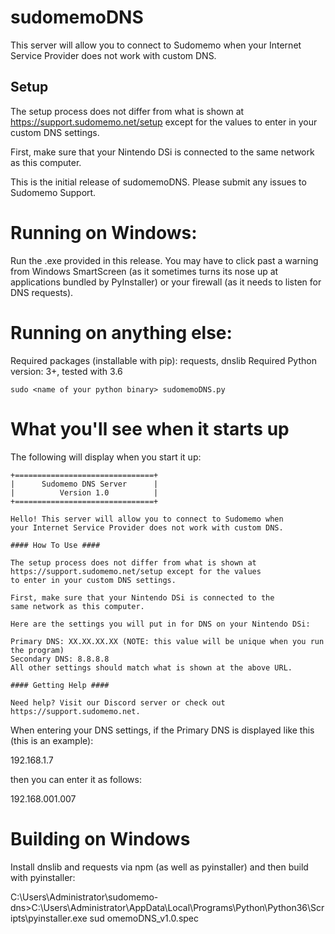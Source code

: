 # sudomemoDNS

This server will allow you to connect to Sudomemo when
your Internet Service Provider does not work with custom DNS.

## Setup

The setup process does not differ from what is shown at
https://support.sudomemo.net/setup except for the values
to enter in your custom DNS settings.

First, make sure that your Nintendo DSi is connected to the
same network as this computer.

This is the initial release of sudomemoDNS. Please submit any issues to Sudomemo Support.

# Running on Windows:

Run the .exe provided in this release. You may have to click past a warning from Windows SmartScreen (as it sometimes turns its nose up at applications bundled by PyInstaller) or your firewall (as it needs to listen for DNS requests).

# Running on anything else:

Required packages (installable with pip): requests, dnslib
Required Python version: 3+, tested with 3.6

    sudo <name of your python binary> sudomemoDNS.py

# What you'll see when it starts up

The following will display when you start it up:

    +===============================+
    |      Sudomemo DNS Server      |
    |          Version 1.0          |
    +===============================+
    
    Hello! This server will allow you to connect to Sudomemo when
    your Internet Service Provider does not work with custom DNS.

    #### How To Use ####
    
    The setup process does not differ from what is shown at
    https://support.sudomemo.net/setup except for the values
    to enter in your custom DNS settings.
    
    First, make sure that your Nintendo DSi is connected to the
    same network as this computer.
    
    Here are the settings you will put in for DNS on your Nintendo DSi:
    
    Primary DNS: XX.XX.XX.XX (NOTE: this value will be unique when you run the program)
    Secondary DNS: 8.8.8.8
    All other settings should match what is shown at the above URL.
    
    #### Getting Help ####
    
    Need help? Visit our Discord server or check out https://support.sudomemo.net.


When entering your DNS settings, if the Primary DNS is displayed like this (this is an example):

192.168.1.7 

then you can enter it as follows:

192.168.001.007


# Building on Windows

Install dnslib and requests via npm (as well as pyinstaller) and then build with pyinstaller:

C:\Users\Administrator\sudomemo-dns>C:\Users\Administrator\AppData\Local\Programs\Python\Python36\Scripts\pyinstaller.exe sud
omemoDNS_v1.0.spec
